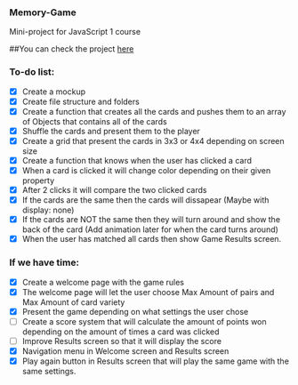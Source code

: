 ### Memory-Game
Mini-project for JavaScript 1 course

##You can check the project [here](http://christiantm.se/RetroMemory/index.html)

### To-do list:
- [X] Create a mockup
- [X] Create file structure and folders
- [X] Create a function that creates all the cards and pushes them to an array of Objects that contains all of the cards
- [X] Shuffle the cards and present them to the player
- [X] Create a grid that present the cards in 3x3 or 4x4 depending on screen size
- [X] Create a function that knows when the user has clicked a card 
- [X] When a card is clicked it will change color depending on their given property
- [X] After 2 clicks it will compare the two clicked cards
- [X] If the cards are the same then the cards will dissapear (Maybe with display: none)
- [X] If the cards are NOT the same then they will turn around and show the back of the card (Add animation later for when the card turns around)
- [X] When the user has matched all cards then show Game Results screen.

### If we have time: 
- [X] Create a welcome page with the game rules
- [X] The welcome page will let the user choose Max Amount of pairs and Max Amount of card variety
- [X] Present the game depending on what settings the user chose
- [ ] Create a score system that will calculate the amount of points won depending on the amount of times a card was clicked 
- [ ] Improve Results screen so that it will display the score 
- [X] Navigation menu in Welcome screen and Results screen
- [X] Play again button in Results screen that will play the same game with the same settings.
